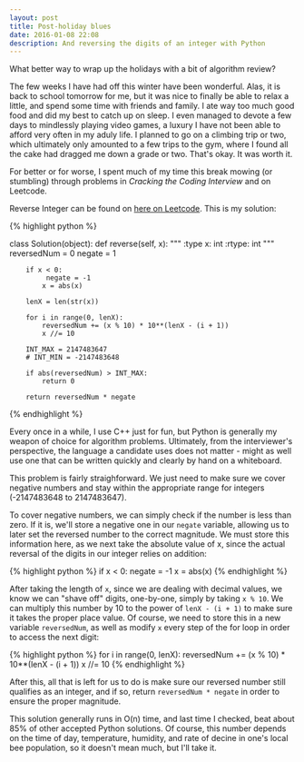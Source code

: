 ```yaml
---
layout: post
title: Post-holiday blues
date: 2016-01-08 22:08
description: And reversing the digits of an integer with Python
---
```


What better way to wrap up the holidays with a bit of algorithm review?

The few weeks I have had off this winter have been wonderful. Alas, it is back to school tomorrow for me, but it was nice to finally be able to relax a little, and spend some time with friends and family. I ate way too much good food and did my best to catch up on sleep. I even managed to devote a few days to mindlessly playing video games, a luxury I have not been able to afford very often in my aduly life. I planned to go on a climbing trip or two, which ultimately only amounted to a few trips to the gym, where I found all the cake had dragged me down a grade or two. That's okay. It was worth it.

For better or for worse, I spent much of my time this break mowing (or stumbling) through problems in *Cracking the Coding Interview* and on Leetcode.

Reverse Integer can be found on [here on Leetcode](https://leetcode.com/problems/reverse-integer/). This is my solution:

{% highlight python %}

class Solution(object):
    def reverse(self, x):
        """
        :type x: int
        :rtype: int
        """
        reversedNum = 0
        negate = 1

        if x < 0:
             negate = -1
            x = abs(x)

        lenX = len(str(x))

        for i in range(0, lenX):
            reversedNum += (x % 10) * 10**(lenX - (i + 1))
            x //= 10

        INT_MAX = 2147483647
        # INT_MIN = -2147483648

        if abs(reversedNum) > INT_MAX:
            return 0

        return reversedNum * negate

{% endhighlight %}

Every once in a while, I use C++ just for fun, but Python is generally my weapon of choice for algorithm problems. Ultimately, from the interviewer's perspective, the language a candidate uses does not matter - might as well use one that can be written quickly and clearly by hand on a whiteboard.

This problem is fairly straighforward. We just need to make sure we cover negative numbers and stay within the appropriate range for integers (-2147483648 to 2147483647).

To cover negative numbers, we can simply check if the number is less than zero. If it is, we'll store a negative one in our `negate` variable, allowing us to later set the reversed number to the correct magnitude. We must store this information here, as we next take the absolute value of x, since the actual reversal of the digits in our integer relies on addition:

{% highlight python %}
	if x < 0:
            negate = -1
            x = abs(x)
{% endhighlight %}

After taking the length of `x`, since we are dealing with decimal values, we know we can "shave off" digits, one-by-one, simply by taking `x % 10`. We can multiply this number by 10 to the power of `lenX - (i + 1)` to make sure it takes the proper place value. Of course, we need to store this in a new variable `reversedNum`, as well as modify `x` every step of the for loop in order to access the next digit:

{% highlight python %}
for i in range(0, lenX):
            reversedNum += (x % 10) * 10**(lenX - (i + 1))
            x //= 10
{% endhighlight %}

After this, all that is left for us to do is make sure our reversed number still qualifies as an integer, and if so, return `reversedNum * negate` in order to ensure the proper magnitude.

This solution generally runs in O(n) time, and last time I checked, beat about 85% of other accepted Python solutions. Of course, this number depends on the time of day, temperature, humidity, and rate of decine in one's local bee population, so it doesn't mean much, but I'll take it.